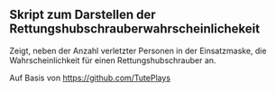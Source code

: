 ## Skript zum Darstellen der Rettungshubschrauberwahrscheinlichekeit
Zeigt, neben der Anzahl verletzter Personen in der Einsatzmaske, die Wahrscheinlichkeit für einen Rettungshubschrauber an.

Auf Basis von https://github.com/TutePlays
